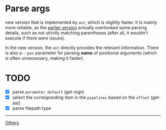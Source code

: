# Parse args
new version that is implemented by `ast`, which is slightly faster. It is mainly more reliable, as the [earlier version](https://github.com/nushell/nu_scripts/blob/main/modules/argx/mod.nu) actually overlooked some parsing details, such as not strictly matching parentheses (after all, it wouldn't execute if there were issues).

In the new version, the `ast` directly provides the relevant information. There is also a `--pos` parameter for parsing **name** of positional arguments (which is often unnecessary, making it faster).

# TODO
- [x] parse `parameter_default` (get-sign)
- [x] select the corresponding item in the `pipelines` based on the `offset` (get-ast)
- [x] parse filepath type

---
[Others](https://github.com/fj0r/nushell/blob/main/README.md)
